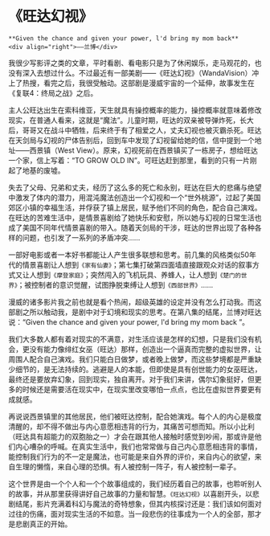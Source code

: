 # 《旺达幻视》

``` admonish note
**Given the chance and given your power, l'd bring my mom back**
<div align="right">——兰博</div>
```

我很少写影评之类的文章，平时看剧、看电影只是为了休闲娱乐，走马观花的，也没有深入去想过什么。不过最近有一部美剧——《旺达幻视》（WandaVision）冲上了热搜，看完之后，我很受触动。这部剧是漫威宇宙的一个延伸，故事发生在《复联4：终局之战》之后。

主人公旺达出生在索科维亚，天生就具有操控概率的能力，操控概率就意味着修改现实，在普通人看来，这就是“魔法”。儿童时期，旺达的双亲被导弹炸死，长大后，哥哥又在战斗中牺牲，后来终于有了相爱之人，丈夫幻视也被灭霸杀死。旺达在天剑局与幻视的尸体告别后，回到车中发现了幻视留给她的信，信中提到一个地址——西景镇（West View）。原来，幻视死前在西景镇买了一栋房子，想给旺达一个家，信上写着：“TO GROW  OLD IN”。可旺达赶到那里，看到的只有一片刚起了地基的废墟。

失去了父母、兄弟和丈夫，经历了这么多的死亡和永别，旺达在巨大的悲痛与绝望中激发了体内的潜力，用混沌魔法创造出一个幻视和一个“世外桃源”，过起了美国郊区小镇的幸福生活，并俘获了镇上居民，赋予他们不同的角色，配合自己演戏。在旺达的苦难生活中，是情景喜剧给了她快乐和安慰，所以她与幻视的日常生活也成了美国不同年代情景喜剧的带入。随着天剑局的干涉，旺达的世界出现了各种各样的问题，也引发了一系列的矛盾冲突……

一部好电影或者一本好书都能让人产生很多联想和思考。前几集的风格类似50年代的情景喜剧让人想到`《家有仙妻》`；第七集打破第四面墙直接跟观众对话的叙事方式又让人想到`《摩登家庭》`；突然闯入的飞机玩具、养蜂人，让人想到`《楚门的世界》`；被控制者的意识觉醒，试图挣脱束缚让人想到`《西部世界》`……

漫威的诸多影片我之前也就是看个热闹，超级英雄的设定并没有怎么打动我。而这部剧之所以触动我，是剧中对于幻境和现实的思考。在第八集的结尾，兰博对旺达说：“Given the chance and given your power, l'd bring my mom back ”。

我们大多数人都有着对现实的不满意，对生活应该是怎样的幻想，只是我们没有机会，更没有能力像绯红女巫（旺达）那样，创造出一个逼真而完整的虚拟世界，让周围人配合自己演戏。我们只能白日做梦，或者晚上做梦，而这些梦境都是严重缺少细节的，是无法持续的。逃避是人的本能，但即使是具有创世能力的女巫旺达，最终还是要放弃幻象，回到现实，独自离开。对于我们来讲，偶尔幻象挺好，但更多的时候还是需要活在现实中，在现实里改变哪怕一点点，也比在虚拟世界要更有成就感。

再说说西景镇里的其他居民，他们被旺达控制，配合她演戏。每个人的内心是极度清醒的，却不得不做出与内心意愿相违背的行为，其痛苦可想而知。所以小比利（旺达具有超能力的双胞胎之一）才会在跟其他人接触时感觉到吵闹，那或许是他们内心嘈杂的呼喊。在真实生活中，我们也常常做与自己内心意愿相违背的事情，能控制我们行为的不一定是魔法，也可能是来自外界的评价，来自内心的欲望，来自生理的懒惰，来自心理的恐惧。有人被控制一阵子，有人被控制一辈子。

这个世界是由一个个人和一个个故事组成的，我们经历着自己的故事，也聆听别人的故事，并从那里获得讲好自己故事的力量和智慧。`《旺达幻视》`以喜剧开头，以悲剧结尾，影片充满着科幻与魔法的奇特想象，但其内核探讨还是：我们该如何面对过往的伤痛，面对现实生活的不如意。当一段悲伤的往事成为一个人的全部，那才是悲剧真正的开始。
